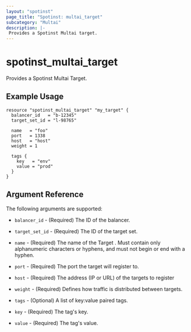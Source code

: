```yaml
---
layout: "spotinst"
page_title: "Spotinst: multai_target"
subcategory: "Multai"
description: |-
 Provides a Spotinst Multai target.
---
```


# spotinst\_multai\_target

Provides a Spotinst Multai Target.

## Example Usage

```hcl
resource "spotinst_multai_target" "my_target" {
  balancer_id   = "b-12345"
  target_set_id = "l-98765"

  name   = "foo"
  port   = 1338
  host   = "host"
  weight = 1

  tags {
    key   = "env"
    value = "prod"
  }
}
```

## Argument Reference

The following arguments are supported:

* `balancer_id` - (Required) The ID of the balancer.
* `target_set_id` - (Required) The ID of the target set.
* `name` - (Required) The name of the Target . Must contain only alphanumeric characters or hyphens, and must not begin or end with a hyphen.
* `port` - (Required) The port the target will register to.
* `host` - (Required) The address (IP or URL) of the targets to register
* `weight` - (Required) Defines how traffic is distributed between targets.

* `tags` - (Optional) A list of key:value paired tags.
* `key` - (Required) The tag's key.
* `value` - (Required) The tag's value.
